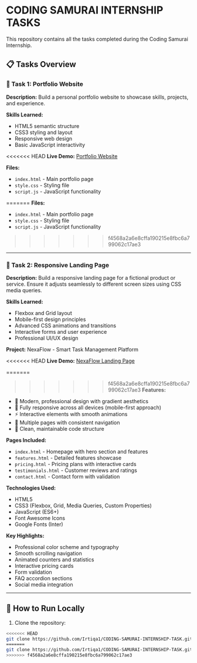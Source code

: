 # CODING SAMURAI INTERNSHIP TASKS

This repository contains all the tasks completed during the Coding Samurai Internship.

## 📋 Tasks Overview

### 🎯 Task 1: Portfolio Website
**Description:** Build a personal portfolio website to showcase skills, projects, and experience.

**Skills Learned:**
- HTML5 semantic structure
- CSS3 styling and layout
- Responsive web design
- Basic JavaScript interactivity

<<<<<<< HEAD
**Live Demo:** [Portfolio Website](https://irtiqa1.github.io/CODING-SAMURAI-INTERNSHIP-TASK/Task-1-portfolio-website/)

**Files:**
- `index.html` - Main portfolio page
- `style.css` - Styling file
- `script.js` - JavaScript functionality

=======
**Files:**
- `index.html` - Main portfolio page
- `style.css` - Styling file
- `script.js` - JavaScript functionality

>>>>>>> f4568a2a6e8cffa190215e8fbc6a799062c17ae3
---

### 🎯 Task 2: Responsive Landing Page
**Description:** Build a responsive landing page for a fictional product or service. Ensure it adjusts seamlessly to different screen sizes using CSS media queries.

**Skills Learned:**
- Flexbox and Grid layout
- Mobile-first design principles
- Advanced CSS animations and transitions
- Interactive forms and user experience
- Professional UI/UX design

**Project:** NexaFlow - Smart Task Management Platform

<<<<<<< HEAD
**Live Demo:** [NexaFlow Landing Page](https://irtiqa1.github.io/CODING-SAMURAI-INTERNSHIP-TASK/Task-2-responsive-landing-page/)

=======
>>>>>>> f4568a2a6e8cffa190215e8fbc6a799062c17ae3
**Features:**
- 🎨 Modern, professional design with gradient aesthetics
- 📱 Fully responsive across all devices (mobile-first approach)
- ⚡ Interactive elements with smooth animations
- 🎯 Multiple pages with consistent navigation
- 🔧 Clean, maintainable code structure

**Pages Included:**
- `index.html` - Homepage with hero section and features
- `features.html` - Detailed features showcase
- `pricing.html` - Pricing plans with interactive cards
- `testimonials.html` - Customer reviews and ratings
- `contact.html` - Contact form with validation

**Technologies Used:**
- HTML5
- CSS3 (Flexbox, Grid, Media Queries, Custom Properties)
- JavaScript (ES6+)
- Font Awesome Icons
- Google Fonts (Inter)

**Key Highlights:**
- Professional color scheme and typography
- Smooth scrolling navigation
- Animated counters and statistics
- Interactive pricing cards
- Form validation
- FAQ accordion sections
- Social media integration

---

## 🚀 How to Run Locally

1. Clone the repository:
```bash
<<<<<<< HEAD
git clone https://github.com/Irtiqa1/CODING-SAMURAI-INTERNSHIP-TASK.git
=======
git clone https://github.com/Irtiqa1/CODING-SAMURAI-INTERNSHIP-TASK.git
>>>>>>> f4568a2a6e8cffa190215e8fbc6a799062c17ae3
